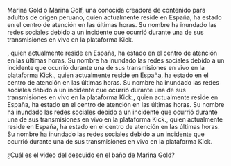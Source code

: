 Marina Gold o Marina Golf, una conocida creadora de contenido para adultos de origen peruano, quien actualmente reside en España, ha estado en el centro de atención en las últimas horas. Su nombre ha inundado las redes sociales debido a un incidente que ocurrió durante una de sus transmisiones en vivo en la plataforma Kick.

, quien actualmente reside en España, ha estado en el centro de atención en las últimas horas. Su nombre ha inundado las redes sociales debido a un incidente que ocurrió durante una de sus transmisiones en vivo en la plataforma Kick., quien actualmente reside en España, ha estado en el centro de atención en las últimas horas. Su nombre ha inundado las redes sociales debido a un incidente que ocurrió durante una de sus transmisiones en vivo en la plataforma Kick., quien actualmente reside en España, ha estado en el centro de atención en las últimas horas. Su nombre ha inundado las redes sociales debido a un incidente que ocurrió durante una de sus transmisiones en vivo en la plataforma Kick., quien actualmente reside en España, ha estado en el centro de atención en las últimas horas. Su nombre ha inundado las redes sociales debido a un incidente que ocurrió durante una de sus transmisiones en vivo en la plataforma Kick.

¿Cuál es el video del descuido en el baño de Marina Gold?
